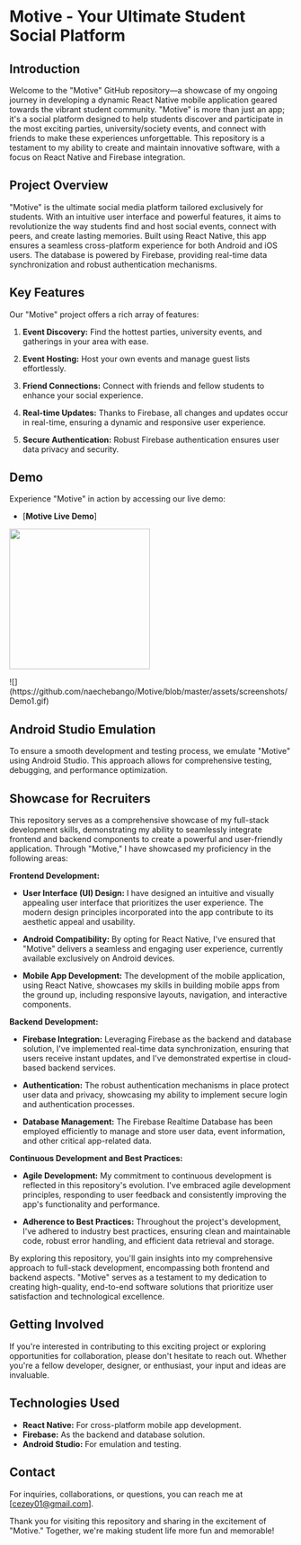 # Motive - Your Ultimate Student Social Platform

## Introduction
Welcome to the "Motive" GitHub repository—a showcase of my ongoing journey in developing a dynamic React Native mobile application geared towards the vibrant student community. "Motive" is more than just an app; it's a social platform designed to help students discover and participate in the most exciting parties, university/society events, and connect with friends to make these experiences unforgettable. This repository is a testament to my ability to create and maintain innovative software, with a focus on React Native and Firebase integration.

## Project Overview
"Motive" is the ultimate social media platform tailored exclusively for students. With an intuitive user interface and powerful features, it aims to revolutionize the way students find and host social events, connect with peers, and create lasting memories. Built using React Native, this app ensures a seamless cross-platform experience for both Android and iOS users. The database is powered by Firebase, providing real-time data synchronization and robust authentication mechanisms.

## Key Features
Our "Motive" project offers a rich array of features:

1. **Event Discovery:** Find the hottest parties, university events, and gatherings in your area with ease.

2. **Event Hosting:** Host your own events and manage guest lists effortlessly.

3. **Friend Connections:** Connect with friends and fellow students to enhance your social experience.

4. **Real-time Updates:** Thanks to Firebase, all changes and updates occur in real-time, ensuring a dynamic and responsive user experience.

5. **Secure Authentication:** Robust Firebase authentication ensures user data privacy and security.

## Demo
Experience "Motive" in action by accessing our live demo:

- [**Motive Live Demo**]
<p>
    <img src="./assets/screenshots/Demo1.gif" width="250">
</p>
![](https://github.com/naechebango/Motive/blob/master/assets/screenshots/Demo1.gif)

## Android Studio Emulation
To ensure a smooth development and testing process, we emulate "Motive" using Android Studio. This approach allows for comprehensive testing, debugging, and performance optimization.

## Showcase for Recruiters
This repository serves as a comprehensive showcase of my full-stack development skills, demonstrating my ability to seamlessly integrate frontend and backend components to create a powerful and user-friendly application. Through "Motive," I have showcased my proficiency in the following areas:

**Frontend Development:**
- **User Interface (UI) Design:** I have designed an intuitive and visually appealing user interface that prioritizes the user experience. The modern design principles incorporated into the app contribute to its aesthetic appeal and usability.

- **Android Compatibility:** By opting for React Native, I've ensured that "Motive" delivers a seamless and engaging user experience, currently available exclusively on Android devices.

- **Mobile App Development:** The development of the mobile application, using React Native, showcases my skills in building mobile apps from the ground up, including responsive layouts, navigation, and interactive components.

**Backend Development:**
- **Firebase Integration:** Leveraging Firebase as the backend and database solution, I've implemented real-time data synchronization, ensuring that users receive instant updates, and I've demonstrated expertise in cloud-based backend services.

- **Authentication:** The robust authentication mechanisms in place protect user data and privacy, showcasing my ability to implement secure login and authentication processes.

- **Database Management:** The Firebase Realtime Database has been employed efficiently to manage and store user data, event information, and other critical app-related data.

**Continuous Development and Best Practices:**
- **Agile Development:** My commitment to continuous development is reflected in this repository's evolution. I've embraced agile development principles, responding to user feedback and consistently improving the app's functionality and performance.

- **Adherence to Best Practices:** Throughout the project's development, I've adhered to industry best practices, ensuring clean and maintainable code, robust error handling, and efficient data retrieval and storage.

By exploring this repository, you'll gain insights into my comprehensive approach to full-stack development, encompassing both frontend and backend aspects. "Motive" serves as a testament to my dedication to creating high-quality, end-to-end software solutions that prioritize user satisfaction and technological excellence.


## Getting Involved
If you're interested in contributing to this exciting project or exploring opportunities for collaboration, please don't hesitate to reach out. Whether you're a fellow developer, designer, or enthusiast, your input and ideas are invaluable.

## Technologies Used
- **React Native:** For cross-platform mobile app development.
- **Firebase:** As the backend and database solution.
- **Android Studio:** For emulation and testing.

## Contact
For inquiries, collaborations, or questions, you can reach me at [cezey01@gmail.com].

Thank you for visiting this repository and sharing in the excitement of "Motive." Together, we're making student life more fun and memorable!
